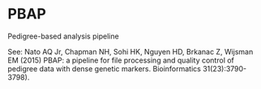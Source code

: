# PBAP
Pedigree-based analysis pipeline

See: Nato AQ Jr, Chapman NH, Sohi HK, Nguyen HD, Brkanac Z, Wijsman EM (2015) PBAP: a pipeline for file processing and quality control of pedigree data with dense genetic markers. Bioinformatics 31(23):3790-3798).
